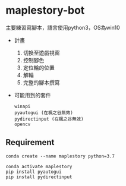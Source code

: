 # maplestory-bot

主要練習寫腳本，語言使用python3，OS為win10

* 計畫

    1. 切換至遊戲視窗
    2. 控制腳色
    3. 定位輪的位置
    4. 解輪
    5. 完整的腳本撰寫

* 可能用到的套件
    ```
    winapi
    pyautogui (在楓之谷無效)
    pydirectinput (在楓之谷無效)
    opencv
    ```


## Requirement

```
conda create --name maplestory python=3.7

conda activate maplestory
pip install pyautogui
pip install pydirectinput

```